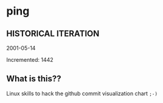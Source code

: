 # ping

## HISTORICAL ITERATION
2001-05-14

Incremented: 1442

## What is this?? 
Linux skills to hack the github commit visualization chart `;-)`
